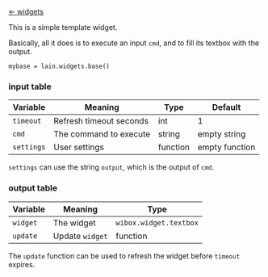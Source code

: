 [<- widgets](https://github.com/copycat-killer/lain/wiki/Widgets)

This is a simple template widget.

Basically, all it does is to execute an input `cmd`, and to fill its textbox with the output.

	mybase = lain.widgets.base()

### input table

Variable | Meaning | Type | Default
--- | --- | --- | ---
`timeout` | Refresh timeout seconds | int | 1
`cmd` | The command to execute | string | empty string
`settings` | User settings | function | empty function

`settings` can use the string `output`, which is the output of `cmd`.

### output table

Variable | Meaning | Type
--- | --- | ---
`widget` | The widget | `wibox.widget.textbox`
`update` | Update `widget` | function

The `update` function can be used to refresh the widget before `timeout` expires.